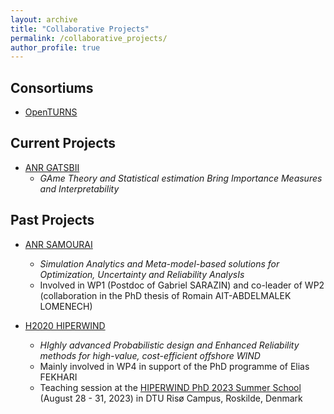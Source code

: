 ```yaml
---
layout: archive
title: "Collaborative Projects"
permalink: /collaborative_projects/
author_profile: true
---
```


## Consortiums

* [OpenTURNS](https://openturns.github.io/www/index.html#)
  
## Current Projects

* [ANR GATSBII](https://uq.math.cnrs.fr/gatsbii)
  - _GAme Theory and Statistical estimation Bring Importance Measures and Interpretability_

## Past Projects

* [ANR SAMOURAI](https://www.ifpenergiesnouvelles.fr/samourai)
  - _Simulation Analytics and Meta-model-based solutions for Optimization, Uncertainty and Reliability AnalysIs_
  - Involved in WP1 (Postdoc of Gabriel SARAZIN) and co-leader of WP2 (collaboration in the PhD thesis of Romain AIT-ABDELMALEK LOMENECH)

* [H2020 HIPERWIND](https://www.hiperwind.eu/)
  - _HIghly advanced Probabilistic design and Enhanced Reliability methods for high-value, cost-efficient offshore WIND_
  - Mainly involved in WP4 in support of the PhD programme of Elias FEKHARI
  - Teaching session at the [HIPERWIND PhD 2023 Summer School](https://github.com/Hiperwind/PhDSchool) (August 28 - 31, 2023) in DTU Risø Campus, Roskilde, Denmark

